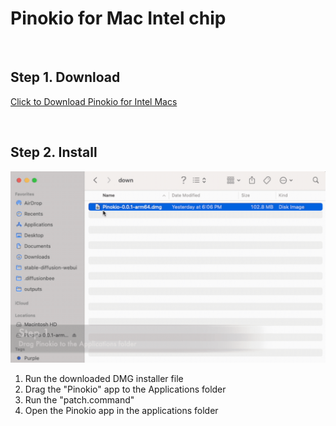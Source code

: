 # Pinokio for Mac Intel chip

<br>

## Step 1. Download

<a href="https://github.com/pinokiocomputer/pinokio/releases/download/0.1.48/Pinokio-0.1.48.dmg" class='btn'>Click to Download Pinokio for Intel Macs</a>

<br>

## Step 2. Install

![macinstall.gif](macinstall.gif)

1. Run the downloaded DMG installer file
2. Drag the "Pinokio" app to the Applications folder
3. Run the "patch.command"
4. Open the Pinokio app in the applications folder
